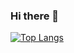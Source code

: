 ### Hi there 👋
[![Top Langs](https://github-readme-stats.vercel.app/api/top-langs/?username=naoki-mrnk&layout=compact)](https://github.com/anuraghazra/github-readme-stats)

<!--
**naoki-mrnk/naoki-mrnk** is a ✨ _special_ ✨ repository because its `README.md` (this file) appears on your GitHub profile.

Here are some ideas to get you started:

- 🔭 I’m currently working on ...
- 🌱 I’m currently learning ...
- 👯 I’m looking to collaborate on ...
- 🤔 I’m looking for help with ...
- 💬 Ask me about ...
- 📫 How to reach me: ...
- 😄 Pronouns: ...
- ⚡ Fun fact: ...
-->
